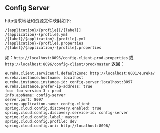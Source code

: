 ## Config Server

http请求地址和资源文件映射如下:

````
/{application}/{profile}[/{label}]
/{application}-{profile}.yml
/{label}/{application}-{profile}.yml
/{application}-{profile}.properties
/{label}/{application}-{profile}.properties
````

如：`http://localhost:8096/config-client-prod.properties`
或`http://localhost:8096/config-client/prod/master`
返回：
````
eureka.client.serviceUrl.defaultZone: http://localhost:8001/eureka/
eureka.instance.hostname: localhost
eureka.instance.instance-id: config-server:localhost:8097
eureka.instance.prefer-ip-address: true
foo: foo version 3 : prod
info.appName: config-server
server.port: 8097
spring.application.name: config-client
spring.cloud.config.discovery.enabled: true
spring.cloud.config.discovery.service-id: config-server
spring.cloud.config.label: master
spring.cloud.config.profile: dev
spring.cloud.config.uri: http://localhost:8096/
````